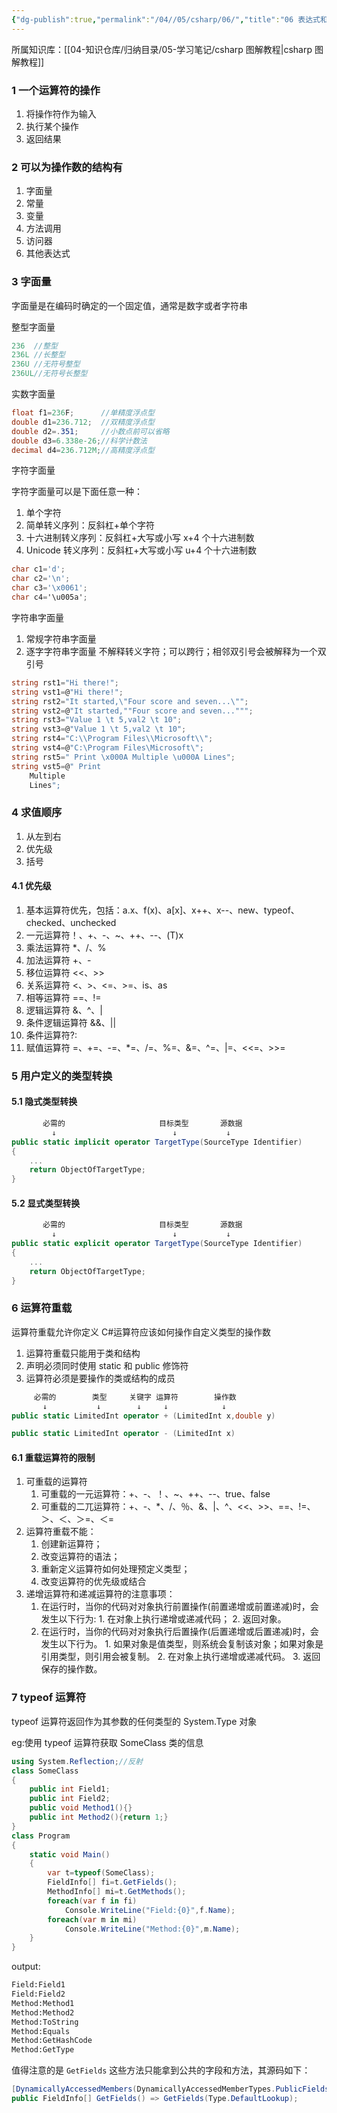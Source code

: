 ```yaml
---
{"dg-publish":true,"permalink":"/04//05/csharp/06/","title":"06 表达式和运算符","tags":["csharp"]}
---
```



所属知识库：[[04-知识仓库/归纳目录/05-学习笔记/csharp 图解教程\|csharp 图解教程]]

### 1 一个运算符的操作

1. 将操作符作为输入
2. 执行某个操作
3. 返回结果

### 2 可以为操作数的结构有

1. 字面量
2. 常量
3. 变量
4. 方法调用
5. 访问器
6. 其他表达式

### 3 字面量

字面量是在编码时确定的一个固定值，通常是数字或者字符串

整型字面量

```csharp
236  //整型
236L //长整型
236U //无符号整型
236UL//无符号长整型
```

实数字面量

```csharp
float f1=236F;      //单精度浮点型
double d1=236.712;  //双精度浮点型
double d2=.351;     //小数点前可以省略
double d3=6.338e-26;//科学计数法
decimal d4=236.712M;//高精度浮点型
```

字符字面量

字符字面量可以是下面任意一种：

1. 单个字符
2. 简单转义序列：反斜杠+单个字符
3. 十六进制转义序列：反斜杠+大写或小写 x+4 个十六进制数
4. Unicode 转义序列：反斜杠+大写或小写 u+4 个十六进制数

```csharp
char c1='d';
char c2='\n';
char c3='\x0061';
char c4='\u005a';
```

字符串字面量

1. 常规字符串字面量
2. 逐字字符串字面量 不解释转义字符；可以跨行；相邻双引号会被解释为一个双引号

```csharp
string rst1="Hi there!";
string vst1=@"Hi there!";
string rst2="It started,\"Four score and seven...\"";
string vst2=@"It started,""Four score and seven...""";
string rst3="Value 1 \t 5,val2 \t 10";
string vst3=@"Value 1 \t 5,val2 \t 10";
string rst4="C:\\Program Files\\Microsoft\\";
string vst4=@"C:\Program Files\Microsoft\";
string rst5=" Print \x000A Multiple \u000A Lines";
string vst5=@" Print
    Multiple
    Lines";
```

### 4 求值顺序

1. 从左到右
2. 优先级
3. 括号

#### 4.1 优先级

1. 基本运算符优先，包括：a.x、f(x)、a\[x\]、x++、x--、new、typeof、checked、unchecked
2. 一元运算符！、+、-、~、++、--、(T)x
3. 乘法运算符 \*、/、%
4. 加法运算符 +、-
5. 移位运算符 <<、>>
6. 关系运算符 <、>、<=、>=、is、as
7. 相等运算符 \=\=、!\=
8. 逻辑运算符 &、^、|
9. 条件逻辑运算符 &&、||
10. 条件运算符?:
11. 赋值运算符 =、+=、-=、\*=、/=、%=、&=、^=、|=、<<=、>>=

### 5 用户定义的类型转换

#### 5.1 隐式类型转换

```csharp
       必需的                     目标类型       源数据
         ↓                          ↓           ↓
public static implicit operator TargetType(SourceType Identifier)
{
    ...
    return ObjectOfTargetType;
}
```

#### 5.2 显式类型转换

```csharp
       必需的                     目标类型       源数据
         ↓                          ↓           ↓
public static explicit operator TargetType(SourceType Identifier)
{
    ...
    return ObjectOfTargetType;
}
```

### 6 运算符重载

运算符重载允许你定义 C#运算符应该如何操作自定义类型的操作数

1. 运算符重载只能用于类和结构
2. 声明必须同时使用 static 和 public 修饰符
3. 运算符必须是要操作的类或结构的成员

```csharp
     必需的        类型     关键字 运算符        操作数
       ↓           ↓        ↓     ↓            ↓
public static LimitedInt operator + (LimitedInt x,double y)

public static LimitedInt operator - (LimitedInt x)
```

#### 6.1 重载运算符的限制

1. 可重载的运算符
	 1. 可重载的一元运算符：+、-、！、~、++、--、true、false
	 2. 可重载的二兀运算符：+、-、\*、/、％、&、|、^、<<、>>、\==、!=、＞、＜、＞=、＜=
2. 运算符重载不能：
	 1. 创建新运算符；
	 2. 改变运算符的语法；
	 3. 重新定义运算符如何处理预定义类型；
	 4. 改变运算符的优先级或结合
3. 递增运算符和递减运算符的注意事项：
	 1. 在运行时，当你的代码对对象执行前置操作(前置递增或前置递减)时，会发生以下行为:
			1. 在对象上执行递增或递减代码；
			2. 返回对象。
	 2. 在运行时，当你的代码对对象执行后置操作(后置递增或后置递减)时，会发生以下行为。
			1. 如果对象是值类型，则系统会复制该对象；如果对象是引用类型，则引用会被复制。
			2. 在对象上执行递增或递减代码。
			3. 返回保存的操作数。

### 7 typeof 运算符

typeof 运算符返回作为其参数的任何类型的 System.Type 对象

eg:使用 typeof 运算符获取 SomeClass 类的信息

```csharp
using System.Reflection;//反射
class SomeClass
{
    public int Field1;
    public int Field2;
    public void Method1(){}
    public int Method2(){return 1;}
}
class Program
{
    static void Main()
    {
        var t=typeof(SomeClass);
        FieldInfo[] fi=t.GetFields();
        MethodInfo[] mi=t.GetMethods();
        foreach(var f in fi)
            Console.WriteLine("Field:{0}",f.Name);
        foreach(var m in mi)
            Console.WriteLine("Method:{0}",m.Name);
    }
}
```

output:

```bash
Field:Field1
Field:Field2
Method:Method1
Method:Method2
Method:ToString
Method:Equals
Method:GetHashCode
Method:GetType
```

值得注意的是 `GetFields` 这些方法只能拿到公共的字段和方法，其源码如下：

```csharp
[DynamicallyAccessedMembers(DynamicallyAccessedMemberTypes.PublicFields)]
public FieldInfo[] GetFields() => GetFields(Type.DefaultLookup);
```
